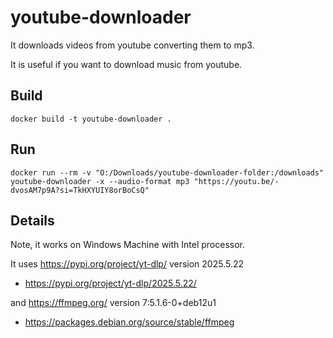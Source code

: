 # youtube-downloader

It downloads videos from youtube converting them to mp3.

It is useful if you want to download music from youtube.


## Build
```commandline
docker build -t youtube-downloader .
```

## Run
```commandline
docker run --rm -v "O:/Downloads/youtube-downloader-folder:/downloads" youtube-downloader -x --audio-format mp3 "https://youtu.be/-dvosAM7p9A?si=TkHXYUIY8orBoCsQ"
```

## Details

Note, it works on Windows Machine with Intel processor.

It uses https://pypi.org/project/yt-dlp/ version 2025.5.22
- https://pypi.org/project/yt-dlp/2025.5.22/


and
https://ffmpeg.org/ version 7:5.1.6-0+deb12u1
- https://packages.debian.org/source/stable/ffmpeg